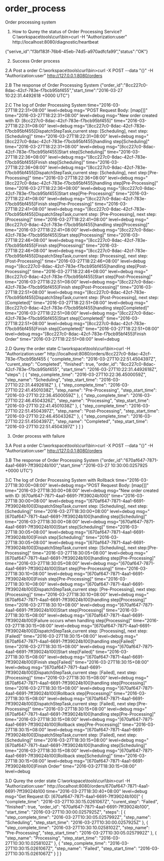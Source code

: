 # order_process
Order processing system

1. How to Qurey the status of Order Processing Service?
C:\workspace\tools\curl\bin>curl -H "Authorization:user" http://localhost:8080/diagnostic/heartbeat

{"serive_id":"f3bf183f-76b6-45eb-74d5-a970adfcfa99","status":"OK"}

2. Success Order process

2.A Post a order
C:\workspace\tools\curl\bin>curl -X POST --data "{}" -H "Authorization:user" http://127.0.0.1:8080/orders

2.B The response of Order Processing System
{"order_id":"8cc227c0-8dac-42cf-783e-f7bcb95bf455","start_time":"2016-03-27 10:22:31.4492618 +0000 UTC"}

2.C The log of Order Processing System
time="2016-03-27T18:22:31+08:00" level=debug msg="POST Request Body: [map[]]" 
time="2016-03-27T18:22:31+08:00" level=debug msg="New order created with ID: [8cc227c0-8dac-42cf-783e-f7bcb95bf455]" 
time="2016-03-27T18:22:31+08:00" level=debug msg="[8cc227c0-8dac-42cf-783e-f7bcb95bf455]DispatchStepTask,current step: [Scheduling], next step:[Scheduling]" 
time="2016-03-27T18:22:31+08:00" level=debug msg="[8cc227c0-8dac-42cf-783e-f7bcb95bf455]handling step[Scheduling]" 
time="2016-03-27T18:22:31+08:00" level=debug msg="[8cc227c0-8dac-42cf-783e-f7bcb95bf455]Start step[Scheduling]" 
time="2016-03-27T18:22:36+08:00" level=debug msg="[8cc227c0-8dac-42cf-783e-f7bcb95bf455]Finish step[Scheduling]" 
time="2016-03-27T18:22:36+08:00" level=debug msg="[8cc227c0-8dac-42cf-783e-f7bcb95bf455]DispatchStepTask,current step: [Scheduling], next step:[Pre-Processing]" 
time="2016-03-27T18:22:36+08:00" level=debug msg="[8cc227c0-8dac-42cf-783e-f7bcb95bf455]handling step[Pre-Processing]" 
time="2016-03-27T18:22:36+08:00" level=debug msg="[8cc227c0-8dac-42cf-783e-f7bcb95bf455]Start step[Pre-Processing]" 
time="2016-03-27T18:22:41+08:00" level=debug msg="[8cc227c0-8dac-42cf-783e-f7bcb95bf455]Finish step[Pre-Processing]" 
time="2016-03-27T18:22:41+08:00" level=debug msg="[8cc227c0-8dac-42cf-783e-f7bcb95bf455]DispatchStepTask,current step: [Pre-Processing], next step:[Processing]" 
time="2016-03-27T18:22:41+08:00" level=debug msg="[8cc227c0-8dac-42cf-783e-f7bcb95bf455]handling step[Processing]" 
time="2016-03-27T18:22:41+08:00" level=debug msg="[8cc227c0-8dac-42cf-783e-f7bcb95bf455]Start step[Processing]" 
time="2016-03-27T18:22:46+08:00" level=debug msg="[8cc227c0-8dac-42cf-783e-f7bcb95bf455]Finish step[Processing]" 
time="2016-03-27T18:22:46+08:00" level=debug msg="[8cc227c0-8dac-42cf-783e-f7bcb95bf455]DispatchStepTask,current step: [Processing], next step:[Post-Processing]" 
time="2016-03-27T18:22:46+08:00" level=debug msg="[8cc227c0-8dac-42cf-783e-f7bcb95bf455]handling step[Post-Processing]" 
time="2016-03-27T18:22:46+08:00" level=debug msg="[8cc227c0-8dac-42cf-783e-f7bcb95bf455]Start step[Post-Processing]" 
time="2016-03-27T18:22:51+08:00" level=debug msg="[8cc227c0-8dac-42cf-783e-f7bcb95bf455]Finish step[Post-Processing]" 
time="2016-03-27T18:22:51+08:00" level=debug msg="[8cc227c0-8dac-42cf-783e-f7bcb95bf455]DispatchStepTask,current step: [Post-Processing], next step:[Completed]" 
time="2016-03-27T18:22:51+08:00" level=debug msg="[8cc227c0-8dac-42cf-783e-f7bcb95bf455]handling step[Completed]" 
time="2016-03-27T18:22:51+08:00" level=debug msg="[8cc227c0-8dac-42cf-783e-f7bcb95bf455]Start step[Completed]" 
time="2016-03-27T18:22:51+08:00" level=debug msg="[8cc227c0-8dac-42cf-783e-f7bcb95bf455]Finish step[Completed]" 
time="2016-03-27T18:22:51+08:00" level=debug msg="[8cc227c0-8dac-42cf-783e-f7bcb95bf455]Finish Order" 
time="2016-03-27T18:22:51+08:00" level=debug 

2.D Qurey the order state
C:\workspace\tools\curl\bin>curl -H "Authorization:user" http://localhost:8080/orders/8cc227c0-8dac-42cf-783e-f7bcb95bf455
{
    "complete_time": "2016-03-27T10:22:51.4504397Z",
    "curent_step": "Completed",
    "finished": true,
    "order_id": "8cc227c0-8dac-42cf-783e-f7bcb95bf455",
    "start_time": "2016-03-27T10:22:31.4492618Z",
    "steps": [
        {
            "step_complete_time": "2016-03-27T10:22:36.4500059Z",
            "step_name": "Scheduling",
            "step_start_time": "2016-03-27T10:22:31.4492618Z"
        },
        {
            "step_complete_time": "2016-03-27T10:22:41.4501038Z",
            "step_name": "Pre-Processing",
            "step_start_time": "2016-03-27T10:22:36.4500059Z"
        },
        {
            "step_complete_time": "2016-03-27T10:22:46.4504326Z",
            "step_name": "Processing",
            "step_start_time": "2016-03-27T10:22:41.4501038Z"
        },
        {
            "step_complete_time": "2016-03-27T10:22:51.4504397Z",
            "step_name": "Post-Processing",
            "step_start_time": "2016-03-27T10:22:46.4504326Z"
        },
        {
            "step_complete_time": "2016-03-27T10:22:51.4504397Z",
            "step_name": "Completed",
            "step_start_time": "2016-03-27T10:22:51.4504397Z"
        }
    ]
}


3. Order process with failure

3.A Post a order
C:\workspace\tools\curl\bin>curl -X POST --data "{}" -H "Authorization:user" http://127.0.0.1:8080/orders

3.B The response of Order Processing System
{"order_id":"670af647-7871-4aa1-6691-7ff39024b100","start_time":"2016-03-27 10:30:00.0257925 +0000 UTC"}

3.C The log of Order Processing System with Rollback
time="2016-03-27T18:30:00+08:00" level=debug msg="POST Request Body: [map[]]" 
time="2016-03-27T18:30:00+08:00" level=debug msg="New order created with ID: [670af647-7871-4aa1-6691-7ff39024b100]" 
time="2016-03-27T18:30:00+08:00" level=debug msg="[670af647-7871-4aa1-6691-7ff39024b100]DispatchStepTask,current step: [Scheduling], next step:[Scheduling]" 
time="2016-03-27T18:30:00+08:00" level=debug msg="[670af647-7871-4aa1-6691-7ff39024b100]handling step[Scheduling]" 
time="2016-03-27T18:30:00+08:00" level=debug msg="[670af647-7871-4aa1-6691-7ff39024b100]Start step[Scheduling]" 
time="2016-03-27T18:30:05+08:00" level=debug msg="[670af647-7871-4aa1-6691-7ff39024b100]Finish step[Scheduling]" 
time="2016-03-27T18:30:05+08:00" level=debug msg="[670af647-7871-4aa1-6691-7ff39024b100]DispatchStepTask,current step: [Scheduling], next step:[Pre-Processing]" 
time="2016-03-27T18:30:05+08:00" level=debug msg="[670af647-7871-4aa1-6691-7ff39024b100]handling step[Pre-Processing]" 
time="2016-03-27T18:30:05+08:00" level=debug msg="[670af647-7871-4aa1-6691-7ff39024b100]Start step[Pre-Processing]" 
time="2016-03-27T18:30:10+08:00" level=debug msg="[670af647-7871-4aa1-6691-7ff39024b100]Finish step[Pre-Processing]" 
time="2016-03-27T18:30:10+08:00" level=debug msg="[670af647-7871-4aa1-6691-7ff39024b100]DispatchStepTask,current step: [Pre-Processing], next step:[Processing]" 
time="2016-03-27T18:30:10+08:00" level=debug msg="[670af647-7871-4aa1-6691-7ff39024b100]handling step[Processing]" 
time="2016-03-27T18:30:10+08:00" level=debug msg="[670af647-7871-4aa1-6691-7ff39024b100]Start step[Processing]" 
time="2016-03-27T18:30:15+08:00" level=debug msg="[670af647-7871-4aa1-6691-7ff39024b100]Failure occurs when handling step[Processing]" 
time="2016-03-27T18:30:15+08:00" level=debug msg="[670af647-7871-4aa1-6691-7ff39024b100]DispatchStepTask,current step: [Processing], next step:[Failed]" 
time="2016-03-27T18:30:15+08:00" level=debug msg="[670af647-7871-4aa1-6691-7ff39024b100]handling step[Failed]" 
time="2016-03-27T18:30:15+08:00" level=debug msg="[670af647-7871-4aa1-6691-7ff39024b100]Start step[Failed]" 
time="2016-03-27T18:30:15+08:00" level=debug msg="[670af647-7871-4aa1-6691-7ff39024b100]Finish step[Failed]" 
time="2016-03-27T18:30:15+08:00" level=debug msg="[670af647-7871-4aa1-6691-7ff39024b100]DispatchStepTask,current step: [Failed], next step:[Processing]" 
time="2016-03-27T18:30:15+08:00" level=debug msg="[670af647-7871-4aa1-6691-7ff39024b100]handling step[Processing]" 
time="2016-03-27T18:30:15+08:00" level=debug msg="[670af647-7871-4aa1-6691-7ff39024b100]Rollback step[Processing]" 
time="2016-03-27T18:30:15+08:00" level=debug msg="[670af647-7871-4aa1-6691-7ff39024b100]DispatchStepTask,current step: [Failed], next step:[Pre-Processing]" 
time="2016-03-27T18:30:15+08:00" level=debug msg="[670af647-7871-4aa1-6691-7ff39024b100]handling step[Pre-Processing]" 
time="2016-03-27T18:30:15+08:00" level=debug msg="[670af647-7871-4aa1-6691-7ff39024b100]Rollback step[Pre-Processing]" 
time="2016-03-27T18:30:15+08:00" level=debug msg="[670af647-7871-4aa1-6691-7ff39024b100]DispatchStepTask,current step: [Failed], next step:[Scheduling]" 
time="2016-03-27T18:30:15+08:00" level=debug msg="[670af647-7871-4aa1-6691-7ff39024b100]handling step[Scheduling]" 
time="2016-03-27T18:30:15+08:00" level=debug msg="[670af647-7871-4aa1-6691-7ff39024b100]Rollback step[Scheduling]" 
time="2016-03-27T18:30:15+08:00" level=debug msg="[670af647-7871-4aa1-6691-7ff39024b100]Finish Order" 
time="2016-03-27T18:30:15+08:00" level=debug 

3.D Qurey the order state
C:\workspace\tools\curl\bin>curl -H "Authorization:user" http://localhost:8080/orders/670af647-7871-4aa1-6691-7ff39024b100
time="2016-03-27T18:30:40+08:00" level=debug msg="Get Request ID: [670af647-7871-4aa1-6691-7ff39024b100]" 
{
    "complete_time": "2016-03-27T10:30:15.0261067Z",
    "curent_step": "Failed",
    "finished": true,
    "order_id": "670af647-7871-4aa1-6691-7ff39024b100",
    "start_time": "2016-03-27T10:30:00.0257925Z",
    "steps": [
        {
            "step_complete_time": "2016-03-27T10:30:05.0257992Z",
            "step_name": "Scheduling",
            "step_start_time": "2016-03-27T10:30:00.0257925Z"
        },
        {
            "step_complete_time": "2016-03-27T10:30:10.0258102Z",
            "step_name": "Pre-Processing",
            "step_start_time": "2016-03-27T10:30:05.0257992Z"
        },
        {
            "step_name": "Processing",
            "step_start_time": "2016-03-27T10:30:10.0258102Z"
        },
        {
            "step_complete_time": "2016-03-27T10:30:15.0261067Z",
            "step_name": "Failed",
            "step_start_time": "2016-03-27T10:30:15.0261067Z"
        }
    ]
}
